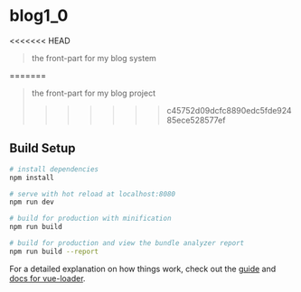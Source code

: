 # blog1_0

<<<<<<< HEAD
> the front-part for my blog system


=======
> the front-part for my blog project
>
> >>>>>> c45752d09dcfc8890edc5fde92485ece528577ef

## Build Setup

``` bash
# install dependencies
npm install

# serve with hot reload at localhost:8080
npm run dev

# build for production with minification
npm run build

# build for production and view the bundle analyzer report
npm run build --report
```

For a detailed explanation on how things work, check out the [guide](http://vuejs-templates.github.io/webpack/) and [docs for vue-loader](http://vuejs.github.io/vue-loader).
